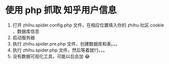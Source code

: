 # 使用 php 抓取 知乎用户信息 #
1. 打开 zhihu.spider.config.php 文件，在相应位置填入你的 zhihu 社区 cookie 、数据库信息
2. 启动服务器
3. 执行 zhihu.spider.pre.php 文件，创建数据库和表。。。
4. 执行 zhihu.spider.php 文件，然后等着就行。。。
5. 没有数据可视化工具，可能以后会加 😂